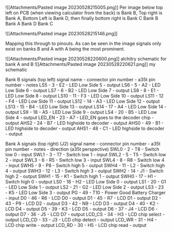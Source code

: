 ![[Attachments/Pasted image 20230528215005.png]]
Per image below top left on PCB (when viewing calculator from the back) is Bank B, Top right is Bank A, Bottom Left is Bank D, then finally bottom right is Bank C
Bank B Bank A
Bank D Bank C

![[Attachments/Pasted image 20230528215146.png]]

Mapping this through to pinouts. As can be seen in the image signals only exist on banks B and A with A being the most prominent.

![[Attachments/Pasted image 20230528220600.png]]
alchitry schematic for bank A and B
![[Attachments/Pasted image 20230528220621.png]]
my schematic

Bank B signals (top left)
signal name - connector pin number - a35t pin number - notes
LS5 - 3 - E2 - LED Low Side 5 - output
LS6 - 5 - A2 - LED Low Side 6 - output
LS7 - 6 - B2 - LED Low Side 7 - output
LS8 - 8 - E1 - LED Low Side 8 - output
LS10 - 11 - F3 - LED Low Side 10 - output
LS11 - 12 - F4 - LED Low Side 11 - output
LS12 - 14 - A3 - LED Low Side 12 - output
LS13 - 15 - B4 - LED Low Side 13 - output
LS14 - 17 - A4 - LED Low Side 14 - output
LS9 - 18 - A5 - LED Low Side 9 - output
LS4 - 20 - B5 - LED Low Side 4 - output
LED_EN - 23 - A7 - LED_EN goes to the decoder chip - output
AHS2 - 24 - B7 - LED highside to decoder - output
AHS0 - 49 - B1 - LED highside to decoder - output
AHS1 - 48 - C1 - LED highside to decoder - output

Bank A signals (top right) (J2)
signal name - connector pin number - a35t pin number - notes - direction (a35t perspective)
SWL0 - 2 - T8 - Switch low 0 - input 
SWL1 - 3 - T7 - Switch low 1 - input 
SWL2 - 5 - T5 - Switch low 2 - input 
SWL3 - 6 - R5 - Switch low 3 - input
SWL4 - 8 - R8 - Switch low 4 - input
SWH5 - 9 - P8 - Switch high 5 - output
SWH4 - 11 - L2 - Switch high 4 - output
SWH3 - 12 - L3 - Switch high 3 - output
SWH2 - 14 - J1 - Switch high 2 - output
SWH1 - 15 - K1 - Switch high 1 - output
SWH0 - 17 - H1 - Switch high 0 - output
LS0 - 18 - H2 - LED Low Side 0 - output
LS1 - 20 - G1 - LED Low Side 1 - output
LS2 - 21 - G2 - LED Low Side 2 - output
LS3 - 23 - K5 - LED Low Side 3 - output
PG - 49 - T10 - Power Good Battery Charger - input
D0 - 46 - R6 - LCD D0 - output
D1 - 45 - R7 - LCD D1 - output
D2 - 43 - P9 - LCD D2 - output
D3 - 42 - N9 - LCD D3 - output
D4 - 40 - K2 - LCD D4 - output
D5 - 39 - K3 - LCD D5 - output
D6 - 37 - J4 - LCD D6 - output
D7 - 36 - J5 - LCD D7 - output
LCD_CS - 34 - H3 - LCD chip select - output
LCD_CD - 33 - J3 - LCD chip detect - output
LCD_WR - 31 - H4 - LCD chip write - output
LCD_RD - 30 - H5 - LCD chip read - output

